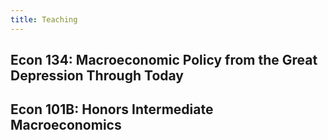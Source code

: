 ```yaml
---
title: Teaching
---
```


## Econ 134: Macroeconomic Policy from the Great Depression Through Today
## Econ 101B: Honors Intermediate Macroeconomics

